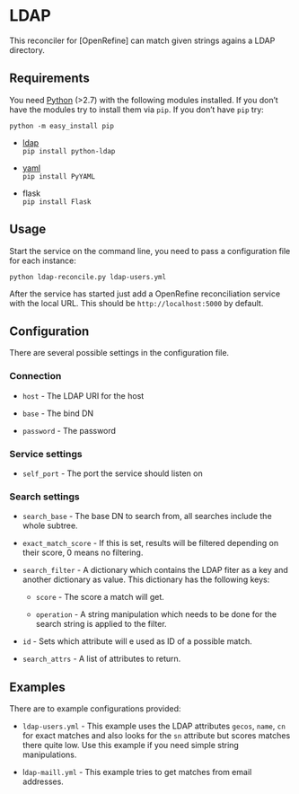 LDAP
====

This reconciler for [OpenRefine] can match given strings agains a LDAP
directory.

Requirements
------------

You need [Python](https://www.python.org/) (\>2.7) with the following modules
installed. If you don’t have the modules try to install them via `pip`. If you
don’t have `pip` try:

~~~~~~~~~~~~~~~~~~~~~~~~~~~~~~~~~~~~~~~~~~~~~~~~~~~~~~~~~~~~~~~~~~~~~~~~~~~~~~~~
python -m easy_install pip
~~~~~~~~~~~~~~~~~~~~~~~~~~~~~~~~~~~~~~~~~~~~~~~~~~~~~~~~~~~~~~~~~~~~~~~~~~~~~~~~

-   [ldap](https://www.python-ldap.org/)  
    `pip install python-ldap`

-   [yaml](http://pyyaml.org/)  
    `pip install PyYAML`

-   flask  
    `pip install Flask`

Usage
-----

Start the service on the command line, you need to pass a configuration file for
each instance:

~~~~~~~~~~~~~~~~~~~~~~~~~~~~~~~~~~~~~~~~~~~~~~~~~~~~~~~~~~~~~~~~~~~~~~~~~~~~~~~~
python ldap-reconcile.py ldap-users.yml  
~~~~~~~~~~~~~~~~~~~~~~~~~~~~~~~~~~~~~~~~~~~~~~~~~~~~~~~~~~~~~~~~~~~~~~~~~~~~~~~~

After the service has started just add a OpenRefine reconciliation service with
the local URL. This should be `http://localhost:5000` by default.

Configuration
-------------

There are several possible settings in the configuration file.

### Connection

-   `host` - The LDAP URI for the host

-   `base` - The bind DN

-   `password` - The password

### Service settings

-   `self_port` - The port the service should listen on

### Search settings

-   `search_base` - The base DN to search from, all searches include the whole
    subtree.

-   `exact_match_score` - If this is set, results will be filtered depending on
    their score, 0 means no filtering.

-   `search_filter` - A dictionary which contains the LDAP fiter as a key and
    another dictionary as value. This dictionary has the following keys:

    -   `score` - The score a match will get.

    -   `operation` - A string manipulation which needs to be done for the
        search string is applied to the filter.

-   `id` - Sets which attribute will e used as ID of a possible match.

-   `search_attrs` - A list of attributes to return.

Examples
--------

There are to example configurations provided:

-   `ldap-users.yml` - This example uses the LDAP attributes `gecos`, `name`,
    `cn` for exact matches and also looks for the `sn` attribute but scores
    matches there quite low. Use this example if you need simple string
    manipulations.

-   l`dap-maill.yml` - This example tries to get matches from email addresses.
